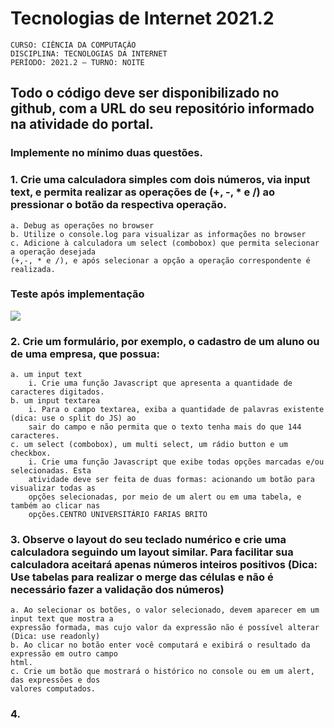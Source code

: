 # Tecnologias de Internet 2021.2

    CURSO: CIÊNCIA DA COMPUTAÇÃO 
    DISCIPLINA: TECNOLOGIAS DA INTERNET 
    PERÍODO: 2021.2 – TURNO: NOITE
    
## Todo o código deve ser disponibilizado no github, com a URL do seu repositório informado na atividade do portal.

### Implemente no mínimo duas questões.

### 1. Crie uma calculadora simples com dois números, via input text, e permita realizar as operações de (+, -, * e /) ao pressionar o botão da respectiva operação.

    
    a. Debug as operações no browser
    b. Utilize o console.log para visualizar as informações no browser
    c. Adicione à calculadora um select (combobox) que permita selecionar a operação desejada 
    (+,-, * e /), e após selecionar a opção a operação correspondente é realizada.
    
### Teste após implementação
![](https://github.com/enivaldoqueiroz/tecnologias-de-internet-2021.2/blob/main/_01_calculadora_com_input_text/img001.png)
    
### 2. Crie um formulário, por exemplo, o cadastro de um aluno ou de uma empresa, que possua:
    
    a. um input text
        i. Crie uma função Javascript que apresenta a quantidade de caracteres digitados.
    b. um input textarea
        i. Para o campo textarea, exiba a quantidade de palavras existente (dica: use o split do JS) ao
        sair do campo e não permita que o texto tenha mais do que 144 caracteres.
    c. um select (combobox), um multi select, um rádio button e um checkbox.
        i. Crie uma função Javascript que exibe todas opções marcadas e/ou selecionadas. Esta
        atividade deve ser feita de duas formas: acionando um botão para visualizar todas as
        opções selecionadas, por meio de um alert ou em uma tabela, e também ao clicar nas
        opções.CENTRO UNIVERSITÁRIO FARIAS BRITO
        
### 3. Observe o layout do seu teclado numérico e crie uma calculadora seguindo um layout similar. Para facilitar sua calculadora aceitará apenas números inteiros positivos (Dica: Use tabelas para realizar o merge das células e não é necessário fazer a validação dos números)

    a. Ao selecionar os botões, o valor selecionado, devem aparecer em um input text que mostra a
    expressão formada, mas cujo valor da expressão não é possível alterar (Dica: use readonly)
    b. Ao clicar no botão enter você computará e exibirá o resultado da expressão em outro campo
    html.
    c. Crie um botão que mostrará o histórico no console ou em um alert, das expressões e dos
    valores computados.
### 4.
